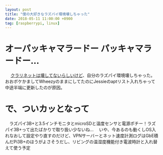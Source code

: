 ```yaml
---
layout: post
title: "僕の大好きなラズパイ環境壊しちゃった"
date: 2018-05-11 11:00:00 +0900
tag: [raspberrypi, linux]
---
```


# オーパッキャマラードー パッキャマラードー…
　 [クラリネットは壊してないらしいけど](http://nlab.itmedia.co.jp/nl/articles/1304/10/news026.html)、自分のラズパイ環境壊しちゃった。おおボケかましてWheezyのままにしてたのにJessieのaptリスト入れちゃって中途半端に更新したのが原因。

# で、ついカッとなって
　ラズパイ3B+と3.5インチモニタとmicroSDと温度センサと電源ポチー！ラズパイ3B+って出たばかりで取り扱い少ないね…
　いや、今あるのも動くしOS入れなおして設定やり直すのだけど、VPNサーバーとネット速度計測ログはGbE積んだPi3B+のほうがよさそうだし、リビングの温湿度機能付き電波時計と入れ替えて使う予定
